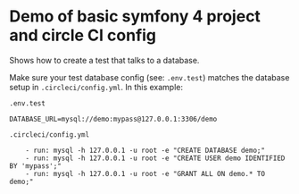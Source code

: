 # Demo of basic symfony 4 project and circle CI config

Shows how to create a test that talks to a database. 

Make sure your test database config (see: `.env.test`) matches the database setup in `.circleci/config.yml`. In this example:

`.env.test`
```
DATABASE_URL=mysql://demo:mypass@127.0.0.1:3306/demo
```

`.circleci/config.yml`
```
    - run: mysql -h 127.0.0.1 -u root -e "CREATE DATABASE demo;"
    - run: mysql -h 127.0.0.1 -u root -e "CREATE USER demo IDENTIFIED BY 'mypass';"
    - run: mysql -h 127.0.0.1 -u root -e "GRANT ALL ON demo.* TO demo;"
```
